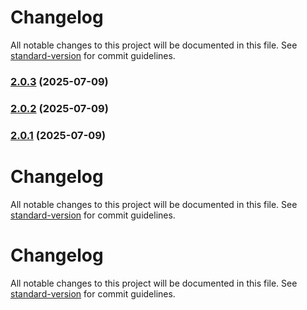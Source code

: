 # Changelog

All notable changes to this project will be documented in this file. See [standard-version](https://github.com/conventional-changelog/standard-version) for commit guidelines.

### [2.0.3](https://github.com/ljuboops257/go-jira/compare/v2.0.1...v2.0.3) (2025-07-09)

### [2.0.2](https://github.com/ljuboops257/go-jira/compare/v2.0.1...v2.0.2) (2025-07-09)

### [2.0.1](https://github.com/ljuboops257/go-jira/compare/v2.0.0...v2.0.1) (2025-07-09)

# Changelog

All notable changes to this project will be documented in this file. See [standard-version](https://github.com/conventional-changelog/standard-version) for commit guidelines.

# Changelog

All notable changes to this project will be documented in this file. See [standard-version](https://github.com/conventional-changelog/standard-version) for commit guidelines.
